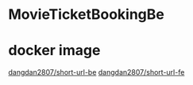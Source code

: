 # MovieTicketBookingBe

# docker image
[dangdan2807/short-url-be](https://hub.docker.com/repository/docker/dangdan2807/short-url-be/general)
[dangdan2807/short-url-fe](https://hub.docker.com/repository/docker/dangdan2807/short-url-fe/general)